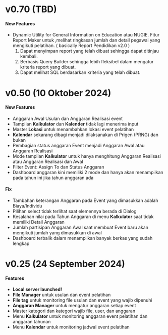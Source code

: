 # v0.70 (TBD)

#### New Features

- Dynamic Utility for General Information on Education atau NUGIE. Fitur Report Maker untuk ,melihat ringkasan jumlah dan detail pegawai yang mengikuti pelatihan. ( basically Report Pendidikan v2.0 )
    1. Dapat menyimpan report yang telah dibuat sehingga dapat ditinjau kembali. 
    2. Berbasis Query Builder sehingga lebih fleksibel dalam mengatur kriteria report yang dibuat.
    3. Dapat melihat SQL berdasarkan kriteria yang telah dibuat.

# v0.50 (10 Oktober 2024)

#### New Features

- Anggaran Awal Usulan dan Anggaran Realisasi event
- Tampilan **Kalkulator** dan **Kalender** tidak lagi menerima input
- Master **Lokasi** untuk menambahkan lokasi event pelatihan
- **Kalendar** sekarang dibagi menjadi dilaksanakan di Prigen (PRNG) dan bukan
- Pembagian status anggaran Event menjadi Anggaran Awal atau Anggaran Realisasi
- Mode tampilan **Kalkulator** untuk hanya menghitung Anggaran Realisasi atau Anggaran Realisasi dan Awal
- Filter Event: Assign To dan Status Anggaran
- Dashboard anggaran kini memiliki 2 mode dan hanya akan menampilkan pada tahun ini jika tahun anggaran ada

#### Fix

- Tambahan keterangan Anggaran pada Event yang dimasukkan adalah Biaya/Individu
- Pilihan select tidak terlihat saat elemennya berada di Dialog
- Kesalahan nilai pada Tahun Anggaran di menu **Kalkulator** saat tidak memiliki Detail Anggaran
- Jumlah partisipan Anggaran Awal saat membuat Event baru akan mengikuti jumlah yang dimasukkan di awal
- Dashboard terbalik dalam menampilkan banyak berkas yang sudah lengkap

# v0.25 (24 September 2024)

#### Features

- **Local server launched!**
- **File Manager** untuk usulan dan event pelatihan
- **File tag** untuk monitoring file usulan dan event yang wajib dipenuhi
- **Anggaran Manager** untuk mengatur anggaran setiap event
- Master kategori dan kategori wajib file, user, dan anggaran
- Menu **Kalkulator** untuk monitoring anggaran event pelatihan dan anggaran tahunan
- Menu **Kalendar** untuk monitoring jadwal event pelatihan
